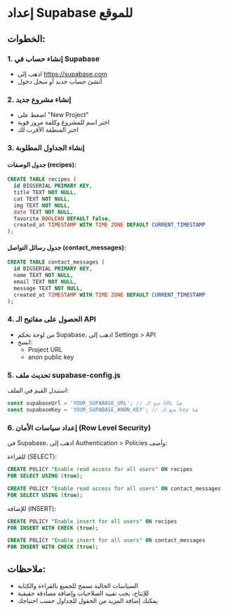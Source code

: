 
# إعداد Supabase للموقع

## الخطوات:

### 1. إنشاء حساب في Supabase
- اذهب إلى https://supabase.com
- أنشئ حساب جديد أو سجل دخول

### 2. إنشاء مشروع جديد
- اضغط على "New Project"
- اختر اسم للمشروع وكلمة مرور قوية
- اختر المنطقة الأقرب لك

### 3. إنشاء الجداول المطلوبة

#### جدول الوصفات (recipes):
```sql
CREATE TABLE recipes (
  id BIGSERIAL PRIMARY KEY,
  title TEXT NOT NULL,
  cat TEXT NOT NULL,
  img TEXT NOT NULL,
  date TEXT NOT NULL,
  favorite BOOLEAN DEFAULT false,
  created_at TIMESTAMP WITH TIME ZONE DEFAULT CURRENT_TIMESTAMP
);
```

#### جدول رسائل التواصل (contact_messages):
```sql
CREATE TABLE contact_messages (
  id BIGSERIAL PRIMARY KEY,
  name TEXT NOT NULL,
  email TEXT NOT NULL,
  message TEXT NOT NULL,
  created_at TIMESTAMP WITH TIME ZONE DEFAULT CURRENT_TIMESTAMP
);
```

### 4. الحصول على مفاتيح الـ API
- من لوحة تحكم Supabase، اذهب إلى Settings > API
- انسخ:
  - Project URL
  - anon public key

### 5. تحديث ملف supabase-config.js
استبدل القيم في الملف:
```javascript
const supabaseUrl = 'YOUR_SUPABASE_URL'; // ضع الـ URL هنا
const supabaseKey = 'YOUR_SUPABASE_ANON_KEY'; // ضع الـ key هنا
```

### 6. إعداد سياسات الأمان (Row Level Security)
في Supabase، اذهب إلى Authentication > Policies وأضف:

للقراءة (SELECT):
```sql
CREATE POLICY "Enable read access for all users" ON recipes
FOR SELECT USING (true);

CREATE POLICY "Enable read access for all users" ON contact_messages
FOR SELECT USING (true);
```

للإضافة (INSERT):
```sql
CREATE POLICY "Enable insert for all users" ON recipes
FOR INSERT WITH CHECK (true);

CREATE POLICY "Enable insert for all users" ON contact_messages
FOR INSERT WITH CHECK (true);
```

## ملاحظات:
- السياسات الحالية تسمح للجميع بالقراءة والكتابة
- للإنتاج، يجب تقييد الصلاحيات وإضافة مصادقة حقيقية
- يمكنك إضافة المزيد من الحقول للجداول حسب احتياجك
